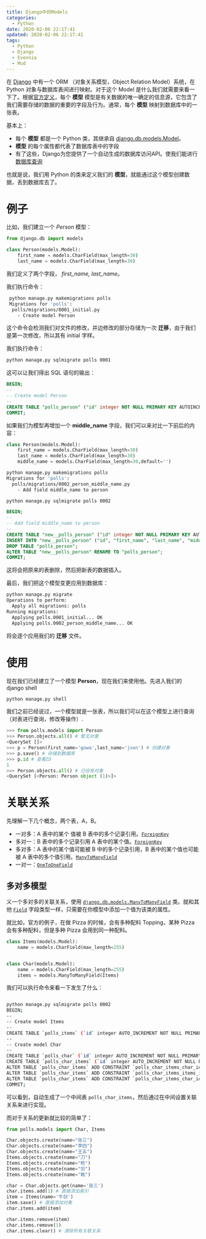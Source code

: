 ```yaml
---
title: Django中的Models
categories:
  - Python
date: 2020-02-06 22:17:41
updated: 2020-02-06 22:17:41
tags: 
  - Python
  - Django
  - Evennia
  - Mud
---
```

在 [Django][Django] 中有一个 ORM （对象关系模型，Object Relation Model）系统，在 Python 对象与数据库表间进行映射。对于这个 Model 是什么我们就需要来看一下了。根据[官方定义][Models]，每个 **模型** 模型是有关数据的唯一确定的信息源，它包含了我们需要存储的数据的重要的字段及行为。通常，每个 **模型** 映射到数据库中的一张表。

<!--more-->

基本上：

- 每个 **模型** 都是一个 Python 类，其继承自 [django.db.models.Model][ModelsSrc]。
- **模型** 的每个属性都代表了数据库表中的字段
- 有了这些，Django为您提供了一个自动生成的数据库访问API。使我们能进行 [数据库查询][API]

也就是说，我们用 Python 的类来定义我们的 **模型**，就能通过这个模型创建数据，丢到数据库去了。

# 例子
比如，我们建立一个 *Person* 模型：

```python
from django.db import models

class Person(models.Model):
    first_name = models.CharField(max_length=30)
    last_name = models.CharField(max_length=30)
```
我们定义了两个字段， *first_name, last_name*。

我们执行命令：

```sh
 python manage.py makemigrations polls
 Migrations for 'polls':
  polls/migrations/0001_initial.py
    - Create model Person
```

这个命令会检测我们对文件的修改，并边修改的部分存储为一次 **迁移**，由于我们是第一次修改，所以其有 initial 字样。

我们执行命令：

```sh
python manage.py sqlmigrate polls 0001
```

这可以让我们得出 SQL 语句的输出：

```sql
BEGIN;
--
-- Create model Person
--
CREATE TABLE "polls_person" ("id" integer NOT NULL PRIMARY KEY AUTOINCREMENT, "first_name" varchar(30) NOT NULL, "last_name" varchar(30) NOT NULL);
COMMIT;
```

如果我们为模型再增加一个 **middle_name** 字段，我们可以来对比一下前后的内容：

```py
class Person(models.Model):
    first_name = models.CharField(max_length=30)
    last_name = models.CharField(max_length=30)
    middle_name = models.CharField(max_length=30,default='')
```
```sh
python manage.py makemigrations polls
Migrations for 'polls':
  polls/migrations/0002_person_middle_name.py
    - Add field middle_name to person
```
```sh
python manage.py sqlmigrate polls 0002
```

```sql
BEGIN;
--
-- Add field middle_name to person
--
CREATE TABLE "new__polls_person" ("id" integer NOT NULL PRIMARY KEY AUTOINCREMENT, "middle_name" varchar(30) NOT NULL, "first_name" varchar(30) NOT NULL, "last_name" varchar(30) NOT NULL);
INSERT INTO "new__polls_person" ("id", "first_name", "last_name", "middle_name") SELECT "id", "first_name", "last_name", '' FROM "polls_person";
DROP TABLE "polls_person";
ALTER TABLE "new__polls_person" RENAME TO "polls_person";
COMMIT;
```
这将会把原来的表删除，然后把新表的数据插入。

最后，我们把这个模型变更应用到数据库：

```sh
python manage.py migrate
Operations to perform:
  Apply all migrations: polls
Running migrations:
  Applying polls.0001_initial... OK
  Applying polls.0002_person_middle_name... OK
```
将会逐个应用我们的 **迁移** 文件。
# 使用

现在我们已经建立了一个模型  **Person**，现在我们来使用他。先进入我们的 django shell

```sh
python manage.py shell
```

我们之前已经说过，一个模型就是一张表，所以我们可以在这个模型上进行查询（对表进行查询，修改等操作）.

```py
>>> from polls.models import Person
>>> Person.objects.all() # 暂无对象
<QuerySet []>
>>> p = Person(first_name='gowa',last_name='json') # 创建对象
>>> p.save() # 存储到数据库
>>> p.id # 查看ID
1
>>> Person.objects.all() # 已经有对象
<QuerySet [<Person: Person object (1)>]>
```
# 关联关系

先理解一下几个概念，两个表，A，B。

- 一对多：A 表中的某个 值被 B 表中的多个记录引用。[`ForeignKey`](https://docs.djangoproject.com/zh-hans/3.0/ref/models/fields/#django.db.models.ForeignKey)
- 多对一：B 表中的多个记录引用 A 表中的某个值。[`ForeignKey`](https://docs.djangoproject.com/zh-hans/3.0/ref/models/fields/#django.db.models.ForeignKey)
- 多对多：A 表中的某个值可能被 B 中的多个记录引用，B 表中的某个值也可能被 A 表中的多个值引用。[`ManyToManyField`](https://docs.djangoproject.com/zh-hans/3.0/ref/models/fields/#django.db.models.ManyToManyField)
- 一对一：[`OneToOneField`](https://docs.djangoproject.com/zh-hans/3.0/ref/models/fields/#django.db.models.OneToOneField) 

## 多对多模型

义一个多对多的关联关系，使用 [`django.db.models.ManyToManyField`](https://docs.djangoproject.com/zh-hans/3.0/ref/models/fields/#django.db.models.ManyToManyField) 类。就和其他 [`Field`](https://docs.djangoproject.com/zh-hans/3.0/ref/models/fields/#django.db.models.Field) 字段类型一样，只需要在你模型中添加一个值为该类的属性。

就比如，官方的例子，在做 Pizza 的时候，会有多种配料 Topping，某种 Pizza 会有多种配料，但是多种 Pizza 会用到同一种配料。

```python
class Items(models.Model):
    name = models.CharField(max_length=255)


class Char(models.Model):
    name = models.CharField(max_length=255)
    items = models.ManyToManyField(Items)

```



我们可以执行命令来看一下发生了什么：



```sh

python manage.py sqlmigrate polls 0002
BEGIN;
--
-- Create model Items
--
CREATE TABLE `polls_items` (`id` integer AUTO_INCREMENT NOT NULL PRIMARY KEY, `name` varchar(255) NOT NULL);
--
-- Create model Char
--
CREATE TABLE `polls_char` (`id` integer AUTO_INCREMENT NOT NULL PRIMARY KEY, `name` varchar(255) NOT NULL);
CREATE TABLE `polls_char_items` (`id` integer AUTO_INCREMENT NOT NULL PRIMARY KEY, `char_id` integer NOT NULL, `items_id` integer NOT NULL);
ALTER TABLE `polls_char_items` ADD CONSTRAINT `polls_char_items_char_id_0fb458ce_fk_polls_char_id` FOREIGN KEY (`char_id`) REFERENCES `polls_char` (`id`);
ALTER TABLE `polls_char_items` ADD CONSTRAINT `polls_char_items_items_id_dcb7790e_fk_polls_items_id` FOREIGN KEY (`items_id`) REFERENCES `polls_items` (`id`);
ALTER TABLE `polls_char_items` ADD CONSTRAINT `polls_char_items_char_id_items_id_fe06818e_uniq` UNIQUE (`char_id`, `items_id`);
COMMIT;
```

可以看到，自动生成了一个中间表  `polls_char_items`，然后通过在中间设置关联关系来进行实现。

而对于关系的更新就比较的简单了：

```python
from polls.models import Char, Items

Char.objects.create(name="张三")
Char.objects.create(name="李四")
Char.objects.create(name="王五")
Items.objects.create(name="刀")
Items.objects.create(name="枪")
Items.objects.create(name="剑")
Items.objects.create(name="戟")

char = Char.objects.get(name='张三')
char.items.add(1) # 直接添加索引
item = Items(name='牛剑')
item.save() # 直接添加对象
char.items.add(item)

char.items.remove(item) 
char.items.remove(1)
char.items.clear() # 清除所有关联关系
```





[Django]: https://www.djangoproject.com/
[Models]: https://docs.djangoproject.com/en/3.0/topics/db/models/
[ModelsSrc]: https://docs.djangoproject.com/en/3.0/ref/models/instances/#django.db.models.Model
[API]: https://docs.djangoproject.com/en/3.0/topics/db/queries/
